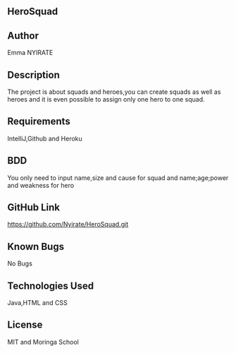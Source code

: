 ##  HeroSquad

##  Author 

Emma NYIRATE

##  Description

 The project is about squads and heroes,you can create squads as well as heroes and it is even possible to assign only one hero to one squad.
 
 ##  Requirements
 
 IntelliJ,Github and Heroku
 
 ##  BDD
 
 You only need to input name,size and cause for squad and name;age;power and weakness for hero
 
 ##  GitHub Link
  https://github.com/Nyirate/HeroSquad.git
 ## Known Bugs
 
 No Bugs
 
 ##  Technologies Used
 
 Java,HTML and CSS
 
 ## License
 
 MIT and Moringa School
 
 
 
